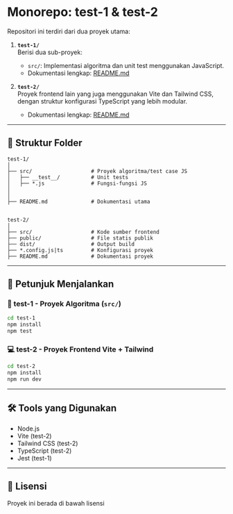 # Monorepo: test-1 & test-2

Repositori ini terdiri dari dua proyek utama:

1. **`test-1/`**  
   Berisi dua sub-proyek:
   - `src/`: Implementasi algoritma dan unit test menggunakan JavaScript.
   - Dokumentasi lengkap: [README.md](test-1/README.md)

2. **`test-2/`**  
   Proyek frontend lain yang juga menggunakan Vite dan Tailwind CSS, dengan struktur konfigurasi TypeScript yang lebih modular.
   - Dokumentasi lengkap: [README.md](test-2/README.md)

---

## 📁 Struktur Folder

```
test-1/
│
├── src/                   # Proyek algoritma/test case JS
│   ├── __test__/          # Unit tests
│   ├── *.js               # Fungsi-fungsi JS
│
│
├── README.md              # Dokumentasi utama


test-2/
│
├── src/                   # Kode sumber frontend
├── public/                # File statis publik
├── dist/                  # Output build
├── *.config.js|ts         # Konfigurasi proyek
├── README.md              # Dokumentasi proyek
```

---

## 📌 Petunjuk Menjalankan

### 🧪 test-1 - Proyek Algoritma (`src/`)

```bash
cd test-1
npm install
npm test
```

### 💻 test-2 - Proyek Frontend Vite + Tailwind

```bash
cd test-2
npm install
npm run dev
```

---

## 🛠 Tools yang Digunakan

- Node.js
- Vite (test-2)
- Tailwind CSS (test-2)
- TypeScript (test-2)
- Jest (test-1)

---

## 📄 Lisensi

Proyek ini berada di bawah lisensi